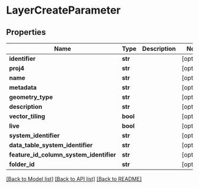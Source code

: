 # LayerCreateParameter

## Properties
Name | Type | Description | Notes
------------ | ------------- | ------------- | -------------
**identifier** | **str** |  | [optional] 
**proj4** | **str** |  | [optional] 
**name** | **str** |  | [optional] 
**metadata** | **str** |  | [optional] 
**geometry_type** | **str** |  | [optional] 
**description** | **str** |  | [optional] 
**vector_tiling** | **bool** |  | [optional] 
**live** | **bool** |  | [optional] 
**system_identifier** | **str** |  | [optional] 
**data_table_system_identifier** | **str** |  | [optional] 
**feature_id_column_system_identifier** | **str** |  | [optional] 
**folder_id** | **str** |  | [optional] 

[[Back to Model list]](../README.md#documentation-for-models) [[Back to API list]](../README.md#documentation-for-api-endpoints) [[Back to README]](../README.md)

